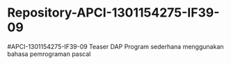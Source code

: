 # Repository-APCI-1301154275-IF39-09
#APCI-1301154275-IF39-09
Teaser DAP
Program sederhana menggunakan bahasa pemrograman pascal

